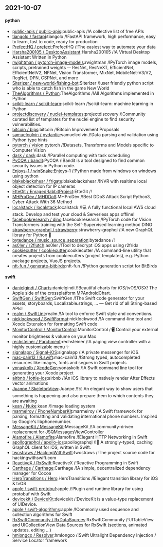 ## 2021-10-07

#### python
* [public-apis / public-apis](https://github.com/public-apis/public-apis):public-apis /!A collective list of free APIs
* [tiangolo / fastapi](https://github.com/tiangolo/fastapi):tiangolo /!FastAPI framework, high performance, easy to learn, fast to code, ready for production
* [PrefectHQ / prefect](https://github.com/PrefectHQ/prefect):PrefectHQ /!The easiest way to automate your data
* [Harsha200105 / DesktopAssistant](https://github.com/Harsha200105/DesktopAssistant):Harsha200105 /!A Virtual Desktop Assistant Written in Python
* [rwightman / pytorch-image-models](https://github.com/rwightman/pytorch-image-models):rwightman /!PyTorch image models, scripts, pretrained weights -- ResNet, ResNeXT, EfficientNet, EfficientNetV2, NFNet, Vision Transformer, MixNet, MobileNet-V3/V2, RegNet, DPN, CSPNet, and more
* [Siterizer / new-world-fishing-bot](https://github.com/Siterizer/new-world-fishing-bot):Siterizer /!user friendly python script who is able to catch fish in the game New World
* [TheAlgorithms / Python](https://github.com/TheAlgorithms/Python):TheAlgorithms /!All Algorithms implemented in Python
* [scikit-learn / scikit-learn](https://github.com/scikit-learn/scikit-learn):scikit-learn /!scikit-learn: machine learning in Python
* [projectdiscovery / nuclei-templates](https://github.com/projectdiscovery/nuclei-templates):projectdiscovery /!Community curated list of templates for the nuclei engine to find security vulnerabilities.
* [bitcoin / bips](https://github.com/bitcoin/bips):bitcoin /!Bitcoin Improvement Proposals
* [samuelcolvin / pydantic](https://github.com/samuelcolvin/pydantic):samuelcolvin /!Data parsing and validation using Python type hints
* [pytorch / vision](https://github.com/pytorch/vision):pytorch /!Datasets, Transforms and Models specific to Computer Vision
* [dask / dask](https://github.com/dask/dask):dask /!Parallel computing with task scheduling
* [PyCQA / bandit](https://github.com/PyCQA/bandit):PyCQA /!Bandit is a tool designed to find common security issues in Python code.
* [Enjoys-1 / winSnake](https://github.com/Enjoys-1/winSnake):Enjoys-1 /!Python made from windows on windows using python
* [blakeblackshear / frigate](https://github.com/blakeblackshear/frigate):blakeblackshear /!NVR with realtime local object detection for IP cameras
* [EtteGit / EnragedRabbitProject](https://github.com/EtteGit/EnragedRabbitProject):EtteGit /!
* [MHProDev / MHDDoS](https://github.com/MHProDev/MHDDoS):MHProDev /!Best DDoS Attack Script Python3, Cyber Attack With 36 Method
* [localstack / localstack](https://github.com/localstack/localstack):localstack /!💻
A fully functional local AWS cloud stack. Develop and test your cloud & Serverless apps offline!
* [facebookresearch / dino](https://github.com/facebookresearch/dino):facebookresearch /!PyTorch code for Vision Transformers training with the Self-Supervised learning method DINO
* [strawberry-graphql / strawberry](https://github.com/strawberry-graphql/strawberry):strawberry-graphql /!A new GraphQL library for Python
🍓
* [bytedance / music_source_separation](https://github.com/bytedance/music_source_separation):bytedance /!
* [as0ler / r2flutch](https://github.com/as0ler/r2flutch):as0ler /!Tool to decrypt iOS apps using r2frida
* [cookiecutter / cookiecutter](https://github.com/cookiecutter/cookiecutter):cookiecutter /!A command-line utility that creates projects from cookiecutters (project templates), e.g. Python package projects, VueJS projects.
* [nft-fun / generate-bitbirds](https://github.com/nft-fun/generate-bitbirds):nft-fun /!Python generation script for BitBirds

#### swift
* [danielgindi / Charts](https://github.com/danielgindi/Charts):danielgindi /!Beautiful charts for iOS/tvOS/OSX! The Apple side of the crossplatform MPAndroidChart.
* [SwiftGen / SwiftGen](https://github.com/SwiftGen/SwiftGen):SwiftGen /!The Swift code generator for your assets, storyboards, Localizable.strings, … — Get rid of all String-based APIs!
* [realm / SwiftLint](https://github.com/realm/SwiftLint):realm /!A tool to enforce Swift style and conventions.
* [nicklockwood / SwiftFormat](https://github.com/nicklockwood/SwiftFormat):nicklockwood /!A command-line tool and Xcode Extension for formatting Swift code
* [MonitorControl / MonitorControl](https://github.com/MonitorControl/MonitorControl):MonitorControl /!🖥
Control your external monitor brightness & volume on your Mac
* [rechsteiner / Parchment](https://github.com/rechsteiner/Parchment):rechsteiner /!A paging view controller with a highly customizable menu
✨
* [signalapp / Signal-iOS](https://github.com/signalapp/Signal-iOS):signalapp /!A private messenger for iOS.
* [mac-cain13 / R.swift](https://github.com/mac-cain13/R.swift):mac-cain13 /!Strong typed, autocompleted resources like images, fonts and segues in Swift projects
* [yonaskolb / XcodeGen](https://github.com/yonaskolb/XcodeGen):yonaskolb /!A Swift command line tool for generating your Xcode project
* [airbnb / lottie-ios](https://github.com/airbnb/lottie-ios):airbnb /!An iOS library to natively render After Effects vector animations
* [Juanpe / SkeletonView](https://github.com/Juanpe/SkeletonView):Juanpe /!☠️
An elegant way to show users that something is happening and also prepare them to which contents they are awaiting
* [kean / Nuke](https://github.com/kean/Nuke):kean /!Image loading system
* [marmelroy / PhoneNumberKit](https://github.com/marmelroy/PhoneNumberKit):marmelroy /!A Swift framework for parsing, formatting and validating international phone numbers. Inspired by Google's libphonenumber.
* [MessageKit / MessageKit](https://github.com/MessageKit/MessageKit):MessageKit /!A community-driven replacement for JSQMessagesViewController
* [Alamofire / Alamofire](https://github.com/Alamofire/Alamofire):Alamofire /!Elegant HTTP Networking in Swift
* [apollographql / apollo-ios](https://github.com/apollographql/apollo-ios):apollographql /!📱
A strongly-typed, caching GraphQL client for iOS, written in Swift.
* [twostraws / HackingWithSwift](https://github.com/twostraws/HackingWithSwift):twostraws /!The project source code for hackingwithswift.com
* [ReactiveX / RxSwift](https://github.com/ReactiveX/RxSwift):ReactiveX /!Reactive Programming in Swift
* [Carthage / Carthage](https://github.com/Carthage/Carthage):Carthage /!A simple, decentralized dependency manager for Cocoa
* [HeroTransitions / Hero](https://github.com/HeroTransitions/Hero):HeroTransitions /!Elegant transition library for iOS & tvOS
* [apple / swift-protobuf](https://github.com/apple/swift-protobuf):apple /!Plugin and runtime library for using protobuf with Swift
* [devicekit / DeviceKit](https://github.com/devicekit/DeviceKit):devicekit /!DeviceKit is a value-type replacement of UIDevice.
* [apple / swift-algorithms](https://github.com/apple/swift-algorithms):apple /!Commonly used sequence and collection algorithms for Swift
* [RxSwiftCommunity / RxDataSources](https://github.com/RxSwiftCommunity/RxDataSources):RxSwiftCommunity /!UITableView and UICollectionView Data Sources for RxSwift (sections, animated updates, editing ...)
* [hmlongco / Resolver](https://github.com/hmlongco/Resolver):hmlongco /!Swift Ultralight Dependency Injection / Service Locator framework
